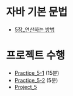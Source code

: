 
# 자바 기본 문법

- [5장_연산하는 방법](../Java/5장_연산하는%20방법.md)

# 프로젝트 수행

- [Practice_5-1](practice/Practice_5-1.md) (15분)
- [Practice_5-2](practice/Practice_5-2.md) (5분)
- [Project_5](Project_5.md)